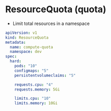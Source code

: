 # ResourceQuota (quota)

- Limit total resources in a namespace

```yaml
apiVersion: v1
kind: ResourceQuota
metadata:
  name: compute-quota
  namespace: dev
spec:
  hard:
    pods: "10"
    configmaps: "5"
    persistentvolumeclaims: "5"

    requests.cpu: "4"
    requests.memory: 5Gi

    limits.cpu: "10"
    limits.memory: 10Gi
```
